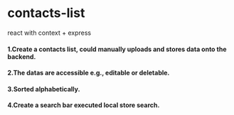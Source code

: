 # contacts-list
react with context + express 

#### 1.Create a contacts list, could manually uploads and stores data onto the backend.
#### 2.The datas are accessible e.g., editable or deletable.
#### 3.Sorted alphabetically.
#### 4.Create a search bar executed local store search.
